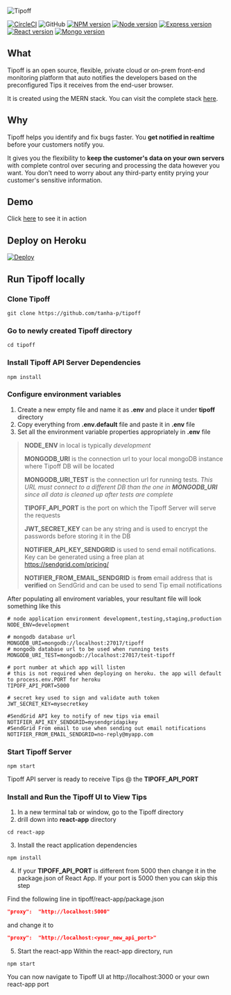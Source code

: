 
![Tipoff](https://www.tipoff.dev/tipoff_logo.png "Tipoff")

[![CircleCI](https://circleci.com/gh/tanha-p/tipoff.svg?style=shield&circle-token=23f4783a253fd6663dc11c92af89dbb50f744915)](https://circleci.com/gh/tanha-p/tipoff)
![GitHub](https://img.shields.io/github/license/tanha-p/tipoff)
[![NPM version](https://img.shields.io/badge/npm-6.13.6-brightgreen.svg)](https://www.npmjs.com/)
[![Node version](https://img.shields.io/badge/node-12.14.0-brightgreen.svg)](https://nodejs.org/)
[![Express version](https://img.shields.io/badge/express-~4.17.1-brightgreen.svg)](https://expressjs.com/)
[![React version](https://img.shields.io/badge/react-^16.12.0-brightgreen.svg)](https://reactjs.org/)
[![Mongo version](https://img.shields.io/badge/mongoDB-4.2.2-brightgreen.svg)](https://www.mongodb.com/try/download/enterprise)

## What
Tipoff is an open source, flexible, private cloud or on-prem front-end monitoring platform that auto notifies the developers based on the preconfigured Tips it receives from the end-user browser.

It is created using the MERN stack. You can visit the complete stack [here](https://stackshare.io/tipoff/tipoff).

## Why
Tipoff helps you identify and fix bugs faster. You **get notified in realtime** before your customers notify you.

It gives you the flexibility to **keep the customer's data on your own servers** with complete control over securing and processing the data however you want. You don't need to worry about any third-party entity prying your customer's sensitive information.

## Demo

Click [here](https://demo.tipoff.dev) to see it in action

## Deploy on Heroku
[![Deploy](https://www.herokucdn.com/deploy/button.svg)](https://heroku.com/deploy)

## Run Tipoff locally
### Clone Tipoff
```
git clone https://github.com/tanha-p/tipoff
```
### Go to newly created Tipoff directory
```
cd tipoff
```
### Install Tipoff API Server Dependencies
```
npm install
```
### Configure environment variables
1. Create a new empty file and name it as **.env** and place it under **tipoff** directory
2. Copy everything from **.env.default** file and paste it in **.env** file
3. Set all the environment variable properties appropriately in **.env** file
>**NODE_ENV** in local is typically *development*
>
>**MONGODB_URI** is the connection url to your local mongoDB instance where Tipoff DB will be located
>
>**MONGODB_URI_TEST** is the connection url for running tests. *This URL must connect to a different DB than the one in **MONGODB_URI** since all data is cleaned up after tests are complete*
>
>**TIPOFF_API_PORT** is the port on which the Tipoff Server will serve the requests
>
>**JWT_SECRET_KEY** can be any string and is used to encrypt the passwords before storing it in the DB
>
>**NOTIFIER_API_KEY_SENDGRID** is used to send email notifications. Key can be generated using a free plan at https://sendgrid.com/pricing/
>
>**NOTIFIER_FROM_EMAIL_SENDGRID** is **from** email address that is **verified** on SendGrid and can be used to send Tip email notifications

After populating all enviroment variables, your resultant file will look something like this
```
# node application environment development,testing,staging,production
NODE_ENV=development

# mongodb database url
MONGODB_URI=mongodb://localhost:27017/tipoff
# mongodb database url to be used when running tests
MONGODB_URI_TEST=mongodb://localhost:27017/test-tipoff

# port number at which app will listen
# this is not required when deploying on heroku. the app will default to process.env.PORT for heroku
TIPOFF_API_PORT=5000

# secret key used to sign and validate auth token
JWT_SECRET_KEY=mysecretkey

#SendGrid API key to notify of new tips via email
NOTIFIER_API_KEY_SENDGRID=mysendgridapikey
#SendGrid From email to use when sending out email notifications
NOTIFIER_FROM_EMAIL_SENDGRID=no-reply@myapp.com
```
### Start Tipoff Server
```
npm start
```
Tipoff API server is ready to receive Tips @ the **TIPOFF_API_PORT**

### Install and Run the Tipoff UI to View Tips
1. In a new terminal tab or window, go to the Tipoff directory
2. drill down into **react-app** directory
```
cd react-app
```
3. Install the react application dependencies
```
npm install
```
4. If your **TIPOFF_API_PORT** is different from 5000 then change it in the package.json of React App. If your port is 5000 then you can skip this step

Find the following line in tipoff/react-app/package.json
```json
"proxy":  "http://localhost:5000"
```
and change it to
```json
"proxy":  "http://localhost:<your_new_api_port>"
```
5. Start the react-app
Within the react-app directory, run 
```
npm start
```
You can now navigate to Tipoff UI at http://localhost:3000 or your own react-app port
